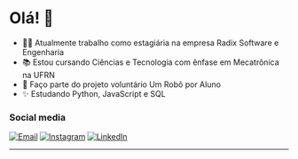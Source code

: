 # Olá! 👋

- 👩‍💻 Atualmente trabalho como estagiária na empresa Radix Software e Engenharia
- 📚 Estou cursando Ciências e Tecnologia com ênfase em Mecatrônica na UFRN  
- 🤖 Faço parte do projeto voluntário Um Robô por Aluno
- ✨ Estudando Python, JavaScript e SQL

<!-- Redes Sociais -->
### Social media
<div>
  <a href="mailto:marialagotrab@gmail.com" target="_blank"><img src="https://img.shields.io/badge/Gmail-D14836?style=flat-square&logo=gmail&logoColor=white" alt="Email" /></a>
  <a href="https://www.instagram.com/dudaf.lago" target="_blank"><img src="https://img.shields.io/badge/Instagram-%23E4405F.svg?&style=flat-square&logo=instagram&logoColor=white" alt="Instagram"></a>
  <a href="https://www.linkedin.com/in/maria-eduarda-fernandes-lago" target="_blank"><img src="https://img.shields.io/badge/LinkedIn-%230077B5.svg?&style=flat-square&logo=linkedin&logoColor=white" alt="LinkedIn"></a>
</div>

<!-- Estatísticas
### Github profile
<details> 
  <summary>📊 GitHub Profile Stats</summary>
    <div align="center">
      <a href="https://github-readme-stats.vercel.app/api/top-langs/?username=marialago&theme=react&langs_count=8"><img src="https://github-readme-stats.vercel.app/api/top-langs/?username=marialago&theme=react&langs_count=8" alt="Maria Lago's Top Languages" /></a><br/><br/>
      <a href="https://github-readme-stats.vercel.app/api?username=marialagoc&show_icons=true&theme=react"><img src="https://github-readme-stats.vercel.app/api?username=marialago&show_icons=true&theme=react" alt="Maria Lago's Github Stats" /></a><br/><br/>
    </div>
</details>
 -->
<!-- #
💡 <a href="https://github.com/rafaballerini/rafaballerini/blob/main/README.md">Inpiration</a> -->

----
